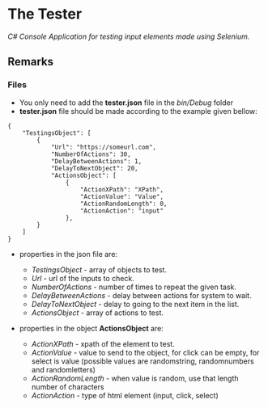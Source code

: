 # The Tester

*C# Console Application for testing input elements made using Selenium.*

## Remarks

### Files

- You only need to add the **tester.json** file in the *bin/Debug* folder
- **tester.json** file should be made according to the example given bellow:
```
{
	"TestingsObject": [
		{
			"Url": "https://someurl.com",
			"NumberOfActions": 30,
			"DelayBetweenActions": 1,
			"DelayToNextObject": 20,
			"ActionsObject": [
				{
					"ActionXPath": "XPath",
					"ActionValue": "Value",
					"ActionRandomLength": 0,
					"ActionAction": "input"
				},
		}
	]
}
```
- properties in the json file are:
  - *TestingsObject* - array of objects to test.
  - *Url* - url of the inputs to check.
  - *NumberOfActions* - number of times to repeat the given task.
  - *DelayBetweenActions* - delay between actions for system to wait.
  - *DelayToNextObject* - delay to going to the next item in the list.
  - *ActionsObject* - array of actions to test.

- properties in the object **ActionsObject** are:
  - *ActionXPath* - xpath of the element to test.
  - *ActionValue* - value to send to the object, for click can be empty, for select is value (possible values are randomstring, randomnumbers and randomletters)
  - *ActionRandomLength* - when value is random, use that length number of characters
  - *ActionAction* - type of html element (input, click, select)
